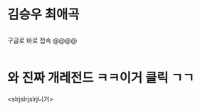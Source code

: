 <head>
    <meta charset="UTF-8">
    <em><title>이것은 1972년 영국으로부터 시작되어...</title></em>
</head>
<img src="" alt="">
<body>
    <h1>김승우 최애곡</h1>
    <h2></h2>
    <p>구글로 바로 접속 @@@@</p>
    <div style='background-color: red'>
    <a href="https://youtu.be/dmVzMJaFXAU?si=F4AlCrr6TztdoNlb">
        <img src="https://cdn-icons-png.flaticon.com/512/2991/2991148.png" alt=""></div>
    </a><h1>와 진짜 개레전드 ㅋㅋ이거 클릭 ㄱㄱ</h1>
    <p>&lt;slrjslrjslrj니거&gt;</p>
</body>

